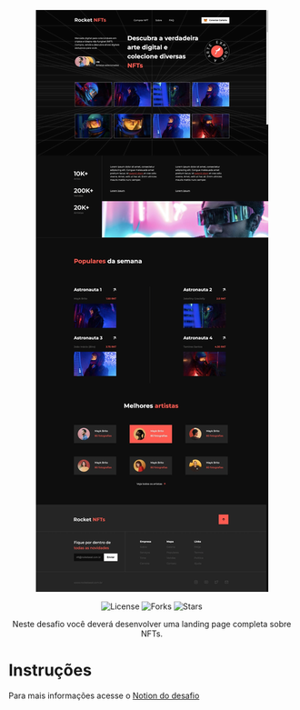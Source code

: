 <p align="center">
    <img src="./.github/preview.jpeg" alt="Preview" >

<p align="center">
  <img  src="https://img.shields.io/static/v1?label=license&message=MIT&color=ff5b50&labelColor=0e0e0e" alt="License">
  
  <img src="https://img.shields.io/github/forks/rocketseat-education/discover-desafio-rocketcard?label=forks&message=MIT&color=ff5b50&labelColor=0e0e0e" alt="Forks">

  <img src="https://img.shields.io/github/stars/rocketseat-education/discover-desafio-rocketcard?label=stars&message=MIT&color=ff5b50&labelColor=0e0e0e" alt="Stars">
</p>

<p align="center">
Neste desafio você deverá desenvolver uma landing page completa sobre NFTs.</p>

# Instruções

Para mais informações acesse o [Notion do desafio](https://efficient-sloth-d85.notion.site/Desafio-Rocket-NFTs-3b5703b9f0e74cb19f34a8bfd14faacb)
